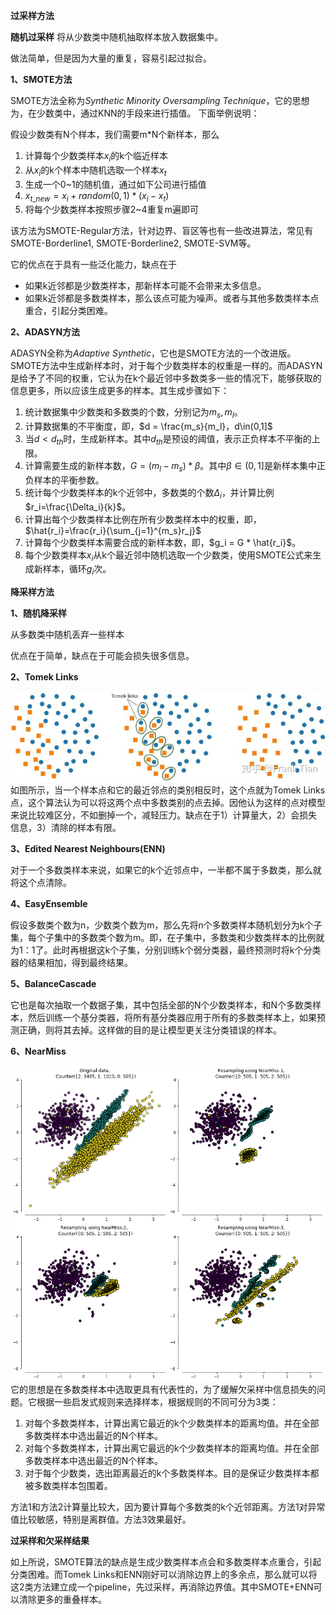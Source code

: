 **过采样方法**

**随机过采样**
将从少数类中随机抽取样本放入数据集中。

做法简单，但是因为大量的重复，容易引起过拟合。

**1、SMOTE方法**

SMOTE方法全称为*Synthetic Minority Oversampling Technique*，它的思想为，在少数类中，通过KNN的手段来进行插值。
下面举例说明：

假设少数类有N个样本，我们需要m*N个新样本，那么

1. 计算每个少数类样本$x_i$的k个临近样本
2. 从$x_i$的k个样本中随机选取一个样本$x_t$
3. 生成一个0~1的随机值，通过如下公司进行插值
4. $x_{t\_new}=x_i + random(0,1)*(x_i-x_t)$
5. 将每个少数类样本按照步骤2~4重复m遍即可

该方法为SMOTE-Regular方法，针对边界、盲区等也有一些改进算法，常见有SMOTE-Borderline1, SMOTE-Borderline2, SMOTE-SVM等。

它的优点在于具有一些泛化能力，缺点在于
* 如果k近邻都是少数类样本，那新样本可能不会带来太多信息。
* 如果k近邻都是多数类样本，那么该点可能为噪声。或者与其他多数类样本点重合，引起分类困难。

**2、ADASYN方法**

ADASYN全称为*Adaptive Synthetic*，它也是SMOTE方法的一个改进版。SMOTE方法中生成新样本时，对于每个少数类样本的权重是一样的。而ADASYN是给予了不同的权重，它认为在k个最近邻中多数类多一些的情况下，能够获取的信息更多，所以应该生成更多的样本。其生成步骤如下：

1. 统计数据集中少数类和多数类的个数，分别记为$m_s,m_l$。
2. 计算数据集的不平衡度，即，$d = \frac{m_s}{m_l}，d\in(0,1]$
3. 当$d < d_{th}$时，生成新样本。其中$d_{th}$是预设的阈值，表示正负样本不平衡的上限。
4. 计算需要生成的新样本数，$G=(m_l - m_s)*\beta$。其中$\beta\in (0,1]$是新样本集中正负样本的平衡参数。
5. 统计每个少数类样本的k个近邻中，多数类的个数$\Delta_i$，并计算比例$r_i=\frac{\Delta_i}{k}$。
6. 计算出每个少数类样本比例在所有少数类样本中的权重，即，$\hat{r_i}=\frac{r_i}{\sum_{j=1}^{m_s}r_j}$
7. 计算每个少数类样本需要合成的新样本数，即，$g_i = G * \hat{r_i}$。
8. 每个少数类样本$x_i$从k个最近邻中随机选取一个少数类，使用SMOTE公式来生成新样本，循环$g_i$次。

**降采样方法**

**1、随机降采样**

从多数类中随机丢弃一些样本

优点在于简单，缺点在于可能会损失很多信息。

**2、Tomek Links**

![Tomek Links图](../算法基础/pic/Tomek%20Links.jpeg)
如图所示，当一个样本点和它的最近邻点的类别相反时，这个点就为Tomek Links点，这个算法认为可以将这两个点中多数类别的点去掉。因他认为这样的点对模型来说比较难区分，不如删掉一个，减轻压力。缺点在于1）计算量大，2）会损失信息，3）清除的样本有限。

**3、Edited Nearest Neighbours(ENN)**

对于一个多数类样本来说，如果它的k个近邻点中，一半都不属于多数类，那么就将这个点清除。

**4、EasyEnsemble**

假设多数类个数为n，少数类个数为m，那么先将n个多数类样本随机划分为k个子集，每个子集中的多数类个数为m。即，在子集中，多数类和少数类样本的比例就为1：1了。此时再根据这k个子集，分别训练k个弱分类器，最终预测时将k个分类器的结果相加，得到最终结果。

**5、BalanceCascade**  

它也是每次抽取一个数据子集，其中包括全部的N个少数类样本，和N个多数类样本，然后训练一个基分类器，将所有基分类器应用于所有的多数类样本上，如果预测正确，则将其去掉。这样做的目的是让模型更关注分类错误的样本。

**6、NearMiss**

![](../算法基础/pic/NearMiss.png)
它的思想是在多数类样本中选取更具有代表性的，为了缓解欠采样中信息损失的问题。它根据一些启发式规则来选择样本，根据规则的不同可分为3类：
1. 对每个多数类样本，计算出离它最近的k个少数类样本的距离均值。并在全部多数类样本中选出最近的N个样本。
2. 对每个多数类样本，计算出离它最远的k个少数类样本的距离均值。并在全部多数类样本中选出最近的N个样本。
3. 对于每个少数类，选出距离最近的k个多数类样本。目的是保证少数类样本都被多数类样本包围着。

方法1和方法2计算量比较大，因为要计算每个多数类的k个近邻距离。方法1对异常值比较敏感，特别是离群值。方法3效果最好。

**过采样和欠采样结果**

如上所说，SMOTE算法的缺点是生成少数类样本点会和多数类样本点重合，引起分类困难。而Tomek Links和ENN刚好可以消除边界上的多余点，那么就可以将这2类方法建立成一个pipeline，先过采样，再消除边界值。其中SMOTE+ENN可以清除更多的重叠样本。